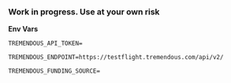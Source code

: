 ### Work in progress. Use at your own risk

**Env Vars**

`TREMENDOUS_API_TOKEN=`

`TREMENDOUS_ENDPOINT=https://testflight.tremendous.com/api/v2/`

`TREMENDOUS_FUNDING_SOURCE=`

